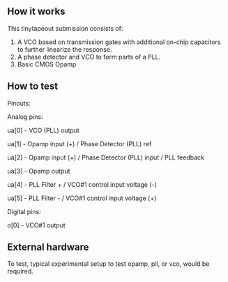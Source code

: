 <!---

This file is used to generate your project datasheet. Please fill in the information below and delete any unused
sections.

You can also include images in this folder and reference them in the markdown. Each image must be less than
512 kb in size, and the combined size of all images must be less than 1 MB.
-->

## How it works

This tinytapeout submission consists of:
1. A VCO based on transmission gates with additional on-chip capacitors to further linearize the response.
2. A phase detector and VCO to form parts of a PLL.
3. Basic CMOS Opamp

## How to test

Pinouts:

Analog pins:

ua[0] - VCO (PLL) output

ua[1] - Opamp input (+) / Phase Detector (PLL) ref

ua[2] - Opamp input (+) / Phase Detector (PLL) input / PLL feedback

ua[3] - Opamp output

ua[4] - PLL Filter + / VCO#1 control input voltage (-) 

ua[5] - PLL Filter - / VCO#1 control input voltage (+)

Digital pins:

o[0] - VCO#1 output

## External hardware

To test, typical experimental setup to test opamp, pll, or vco, would be required.
